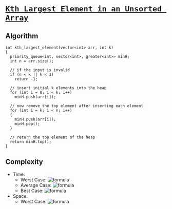 # [`Kth Largest Element in an Unsorted Array`](kth_largest_element.cpp)

## Algorithm
```
int kth_largest_element(vector<int> arr, int k)
{
  priority_queue<int, vector<int>, greater<int>> minH;
  int n = arr.size();

  // if the input is invalid
  if (n < k || k < 1)
    return -1;

  // insert initial k elements into the heap
  for (int i = 0; i < k; i++)
    minH.push(arr[i]);

  // now remove the top element after inserting each element
  for (int i = k; i < n; i++)
  {
    minH.push(arr[i]);
    minH.pop();
  }

  // return the top element of the heap
  return minH.top();
}
```

## Complexity
- Time:
    - Worst Case: ![formula](https://render.githubusercontent.com/render/math?math=O(n*log(k)))
    - Average Case: ![formula](https://render.githubusercontent.com/render/math?math=\Theta(n*log(k)))
    - Best Case: ![formula](https://render.githubusercontent.com/render/math?math=\Omega(n*log(k)))
- Space:
    - Worst Case: ![formula](https://render.githubusercontent.com/render/math?math=O(k))
